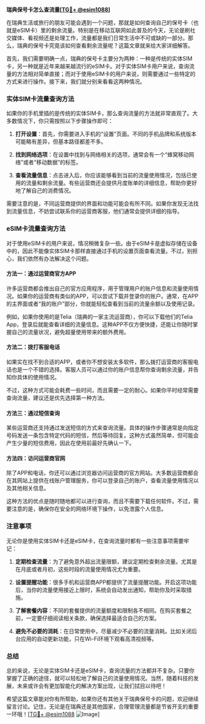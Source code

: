 **瑞典保号卡怎么查流量[[TG💪+ @esim1088](https://t.me/s/esim1088)]**

在瑞典生活或旅行的朋友可能会遇到一个问题，那就是如何查询自己的保号卡（也就是eSIM卡）里的剩余流量。特别是在移动互联网如此普及的今天，无论是刷社交媒体、看视频还是处理工作，流量都是我们日常生活中不可或缺的一部分。那么，瑞典的保号卡究竟该如何查看剩余流量呢？这篇文章就来给大家详细解答。

首先，我们需要明确一点，瑞典的保号卡主要分为两种：一种是传统的实体SIM卡，另一种就是近年来越来越流行的eSIM卡。对于实体SIM卡用户来说，查询流量的方法相对简单直接；而对于使用eSIM卡的用户来说，则需要通过一些特定的方式来进行操作。接下来，我们就分别来看看这两种情况。

### 实体SIM卡流量查询方法

如果你的手机里插的是传统的实体SIM卡，那么查询流量的方法就非常直观了。大多数情况下，你只需按照以下步骤操作即可：

1. **打开设置**：首先，你需要进入手机的“设置”页面。不同的手机品牌和系统版本可能略有差异，但基本路径都差不多。
   
2. **找到网络选项**：在设置中找到与网络相关的选项，通常会有一个“蜂窝移动网络”或者“移动数据”的标签。

3. **查看流量信息**：点击进入后，你应该能够看到当前的流量使用情况，包括已使用的流量和剩余流量。有些运营商还会提供月度账单的详细信息，帮助你更好地了解自己的消费情况。

需要注意的是，不同运营商提供的界面和功能可能会有所不同。如果你发现无法找到流量信息，不妨尝试联系你的运营商客服，他们通常会提供详细的指导。

### eSIM卡流量查询方法

对于使用eSIM卡的用户来说，情况稍微复杂一些。由于eSIM卡是虚拟存储在设备中的，因此不能像实体SIM卡那样直接通过手机的设置页面查看流量。不过，别担心，我们依然有办法解决这个问题。

#### 方法一：通过运营商官方APP

许多运营商都会推出自己的官方应用程序，用于管理用户的账户信息和流量使用情况。如果你的运营商有类似的APP，可以尝试下载并登录你的账户。通常，在APP的主界面或者“我的账户”部分，你就能轻松查看到当前的流量余额以及使用记录。

例如，如果你使用的是Telia（瑞典的一家主流运营商），你可以下载他们的Telia App，登录后就能查看详细的流量信息。这种APP不仅方便快捷，还能让你随时掌握自己的流量状况，避免超量使用带来的额外费用。

#### 方法二：拨打客服电话

如果实在找不到合适的APP，或者你不想安装太多软件，那么拨打运营商的客服电话也是一个不错的选择。客服人员可以通过你的账户信息帮你查询剩余流量，并告知你具体的使用情况。

不过，这种方式可能会耗费一些时间，而且需要一定的耐心。如果你平时经常需要查询流量，建议还是优先选择第一种方法。

#### 方法三：通过短信查询

某些运营商还支持通过发送短信的方式来查询流量。具体的操作步骤通常是向指定号码发送一条包含特定代码的短信，然后等待回复。这种方式虽然简单，但可能会产生少量的短信费用，因此在使用前最好先确认一下。

#### 方法四：访问运营商官网

除了APP和电话，你还可以通过浏览器访问运营商的官方网站。大多数运营商都会在其网站上提供在线账户管理服务，你可以登录自己的账户，查看流量使用情况以及其他相关信息。

这种方法的优点是随时随地都可以进行查询，而且不需要下载任何软件。不过，需要注意的是，确保你在安全的网络环境下操作，以免泄露个人信息。

### 注意事项

无论你是使用实体SIM卡还是eSIM卡，在查询流量时都有一些注意事项需要牢记：

1. **定期检查流量**：为了避免意外超出流量限额，建议定期检查剩余流量。尤其是在月底或者月初，这些时段的流量使用情况尤为重要。

2. **设置提醒功能**：很多手机和运营商APP都提供了流量提醒功能。开启这项功能后，当你的流量使用接近上限时，系统会自动发出通知，帮助你及时采取措施。

3. **了解套餐内容**：不同的套餐提供的流量额度和限制各不相同。在购买套餐之前，一定要仔细阅读相关条款，确保选择最适合自己的方案。

4. **避免不必要的消耗**：在日常使用中，尽量减少不必要的流量消耗。比如关闭后台应用的自动更新功能，只在Wi-Fi环境下观看高清视频等。

### 总结

总的来说，无论是实体SIM卡还是eSIM卡，查询流量的方法都并不复杂。只要你掌握了正确的途径，就可以轻松地了解自己的流量使用情况。当然，随着科技的发展，未来或许会有更加智能化的解决方案出现，让我们拭目以待吧！

希望这篇文章能对你有所帮助，如果你还有其他关于瑞典保号卡的问题，欢迎继续留言讨论。记住，无论是在瑞典还是其他国家，合理管理流量都是节省开支的重要一环哦！[[TG💪+ @esim1088](https://t.me/s/esim1088) ![Image](https://i.postimg.cc/4NQfJmqS/Snipaste-2025-05-13-00-14-12.png)]